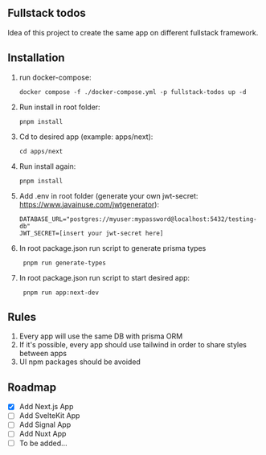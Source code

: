 ## Fullstack todos

Idea of this project to create the same app on different fullstack framework.

## Installation

1. run docker-compose:
   ``` shell
   docker compose -f ./docker-compose.yml -p fullstack-todos up -d
    ```
2. Run install in root folder:
    ``` shell
    pnpm install
    ```
3. Cd to desired app (example: apps/next):
    ``` shell
    cd apps/next
    ```
4. Run install again:
    ``` shell
    pnpm install
    ```
5. Add .env in root folder (generate your own jwt-secret: https://www.javainuse.com/jwtgenerator):   
    ```
    DATABASE_URL="postgres://myuser:mypassword@localhost:5432/testing-db"
    JWT_SECRET=[insert your jwt-secret here]
    ```
6. In root package.json run script to generate prisma types
   ``` shell
    pnpm run generate-types
    ```
7. In root package.json run script to start desired app:
   ``` shell
    pnpm run app:next-dev
    ```

## Rules

1. Every app will use the same DB with prisma ORM
2. If it's possible, every app should use tailwind in order to share styles between apps
3. UI npm packages should be avoided

## Roadmap

- [x] Add Next.js App
- [ ] Add SvelteKit App 
- [ ] Add Signal App
- [ ] Add Nuxt App 
- [ ] To be added...
